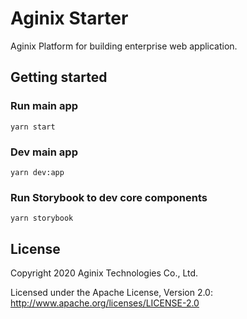 # Aginix Starter 

Aginix Platform for building enterprise web application.

## Getting started

### Run main app

`yarn start`

### Dev main app

`yarn dev:app`

### Run Storybook to dev core components

`yarn storybook`

## License

Copyright 2020 Aginix Technologies Co., Ltd.

Licensed under the Apache License, Version 2.0: http://www.apache.org/licenses/LICENSE-2.0